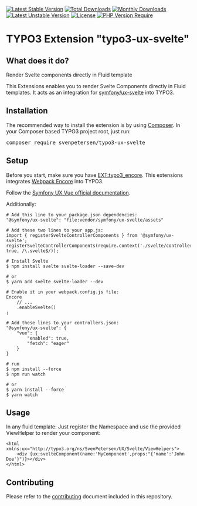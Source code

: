 [![Latest Stable Version](http://poser.pugx.org/svenpetersen/typo3-ux-svelte/v)](https://packagist.org/packages/svenpetersen/typo3-ux-svelte)
[![Total Downloads](http://poser.pugx.org/svenpetersen/typo3-ux-svelte/downloads)](https://packagist.org/packages/svenpetersen/typo3-ux-svelte)
[![Monthly Downloads](http://poser.pugx.org/svenpetersen/typo3-ux-svelte/d/monthly)](https://packagist.org/packages/svenpetersen/typo3-ux-svelte)
[![Latest Unstable Version](http://poser.pugx.org/svenpetersen/typo3-ux-svelte/v/unstable)](https://packagist.org/packages/svenpetersen/typo3-ux-svelte)
[![License](http://poser.pugx.org/svenpetersen/typo3-ux-svelte/license)](https://packagist.org/packages/svenpetersen/typo3-ux-svelte)
[![PHP Version Require](http://poser.pugx.org/svenpetersen/typo3-ux-svelte/require/php)](https://packagist.org/packages/svenpetersen/typo3-ux-svelte)

TYPO3 Extension "typo3-ux-svelte"
=================================

## What does it do?
Render Svelte components directly in Fluid template

This Extensions enables you to render Svelte Components directly in Fluid templates.
It acts as an integration for [symfony/ux-svelte](https://symfony.com/bundles/ux-svelte/current/index.html) into TYPO3.

## Installation
The recommended way to install the extension is by
using [Composer](https://getcomposer.org/). In your Composer based TYPO3 project
root, just run:
<pre>composer require svenpetersen/typo3-ux-svelte</pre>

## Setup
Before you start, make sure you have [EXT:typo3_encore](https://github.com/sabbelasichon/typo3_encore).
This extensions integrates [Webpack Encore](https://symfony.com/doc/current/frontend.html) into TYPO3.

Follow the [Symfony UX Vue official documentation](https://symfony.com/bundles/ux-vue/current/index.html).

Additionally:

    # Add this line to your package.json dependencies:
    "@symfony/ux-svelte": "file:vendor/symfony/ux-svelte/assets"

    # Add these two lines to your app.js:
    import { registerSvelteControllerComponents } from '@symfony/ux-svelte';
    registerSvelteControllerComponents(require.context('./svelte/controllers', true, /\.svelte$/));

    # Install Svelte
    $ npm install svelte svelte-loader --save-dev

    # or
    $ yarn add svelte svelte-loader --dev

    # Enable it in your webpack.config.js file:
    Encore
        // ...
        .enableSvelte()
    ;

    # Add these lines to your controllers.json:
    "@symfony/ux-svelte": {
        "vue": {
            "enabled": true,
            "fetch": "eager"
        }
    }

    # run
    $ npm install --force
    $ npm run watch

    # or
    $ yarn install --force
    $ yarn watch

## Usage
In any fluid template: Just register the Namespace and use the provided ViewHelper to render your component:

    <html xmlns:ux="http://typo3.org/ns/SvenPetersen/UX/Svelte/ViewHelpers">
        <div {ux:svelteComponent(name:'MyComponent',props:"{'name':'John Doe'}")}></div>
    </html>

## Contributing
Please refer to the [contributing](CONTRIBUTING.md) document included in this
repository.
